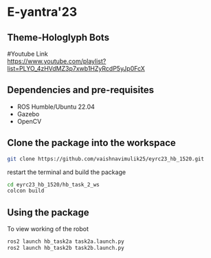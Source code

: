 # E-yantra'23 
## Theme-Hologlyph Bots 
#Youtube Link <br/>
https://www.youtube.com/playlist?list=PLYO_4zHVdMZ3p7xwb1HZyRcdP5yJp0FcX
<br/>

## Dependencies and pre-requisites
* ROS Humble/Ubuntu 22.04
* Gazebo
* OpenCV

## Clone the package into the workspace
```sh
git clone https://github.com/vaishnavimulik25/eyrc23_hb_1520.git
```
restart the terminal and build the package
```sh
cd eyrc23_hb_1520/hb_task_2_ws
colcon build 
```

## Using the package
To view working of the robot
```sh
ros2 launch hb_task2a task2a.launch.py
ros2 launch hb_task2b task2b.launch.py
```
